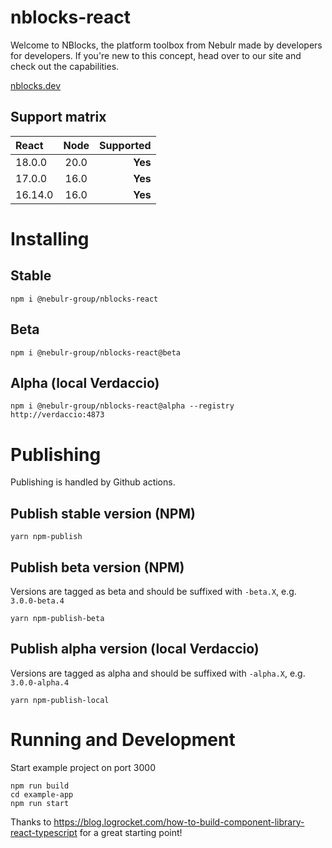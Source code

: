 # nblocks-react

Welcome to NBlocks, the platform toolbox from Nebulr made by developers for developers. If you're new to this concept, head over to our site and check out the capabilities.

[nblocks.dev](https://nblocks.dev)

## Support matrix

| React |  Node  | Supported |
|:-----|:--------:|------:|
| 18.0.0   | 20.0 | **Yes** |
| 17.0.0   | 16.0  |   **Yes** |
| 16.14.0   | 16.0 |    **Yes** |


# Installing

## Stable

```
npm i @nebulr-group/nblocks-react
```

## Beta

```
npm i @nebulr-group/nblocks-react@beta
```

## Alpha (local Verdaccio)

```
npm i @nebulr-group/nblocks-react@alpha --registry http://verdaccio:4873
```

# Publishing

Publishing is handled by Github actions.

## Publish stable version (NPM)

```
yarn npm-publish
```

## Publish beta version (NPM)

Versions are tagged as beta and should be suffixed with `-beta.X`, e.g. `3.0.0-beta.4`

```
yarn npm-publish-beta
```

## Publish alpha version (local Verdaccio)

Versions are tagged as alpha and should be suffixed with `-alpha.X`, e.g. `3.0.0-alpha.4`

```
yarn npm-publish-local
```

# Running and Development

Start example project on port 3000

```
npm run build
cd example-app
npm run start
```

Thanks to https://blog.logrocket.com/how-to-build-component-library-react-typescript for a great starting point!